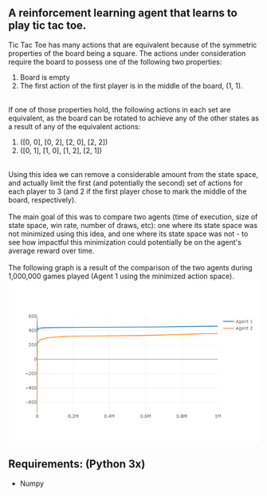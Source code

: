 <h2>
	A reinforcement learning agent that learns to play tic tac toe.
</h1>
<p>
	Tic Tac Toe has many actions that are equivalent because of the symmetric properties of the board being a square. The actions under consideration require the board to possess one of the following two properties:
	<br>
	<ol>
		<li>
			Board is empty
		</li>
		<li>
			The first action of the first player is in the middle of the board, (1, 1).
		</li>
	</ol>
	<br>
	If one of those properties hold, the following actions in each set are equivalent, as the board can be rotated to achieve any of the other states as a result of any of the equivalent actions:
	<br>
	<ol>
		<li>
			([0, 0], [0, 2], [2, 0], [2, 2])
		</li>
		<li>
			([0, 1], [1, 0], [1, 2], [2, 1])
		</li>
	</ol>
	<br>
	Using this idea we can remove a considerable amount from the state space, and actually limit the first (and potentially the second) set of actions for each player to 3 (and 2 if the first player chose to mark the middle of the board, respectively).
	<br>
	<br>
	The main goal of this was to compare two agents (time of execution, size of state space, win rate, number of draws, etc): one where its state space was not minimized using this idea, and one where its state space was not - to see how impactful this minimization could potentially be on the agent's average reward over time.
	<br>
	<br>
	The following graph is a result of the comparison of the two agents during 1,000,000 games played (Agent 1 using the minimized action space).
	<img src="Avg Reward Over Time.png">
</p>

<h2>Requirements: (Python 3x)</h2>
<ul>
  <li>
    Numpy 
  </li>
</ul>

